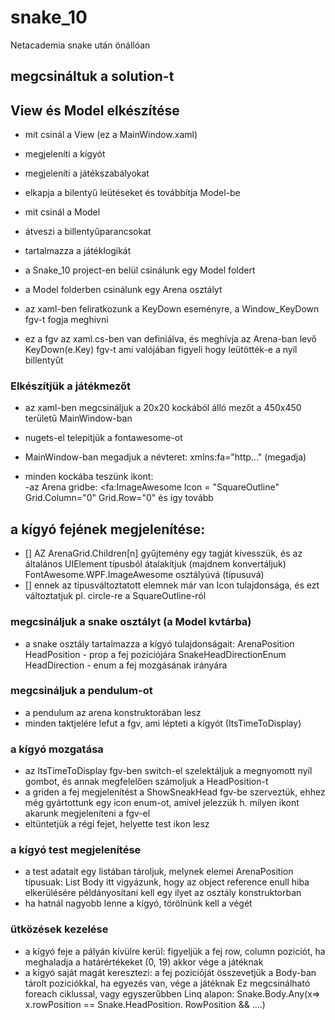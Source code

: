 # snake_10
Netacademia snake után önállóan
## megcsináltuk a solution-t

## View és Model elkészítése

- mit csinál a View (ez a MainWindow.xaml)
 - megjeleníti a kígyót
 - megjeleníti a játékszabályokat
 - elkapja a bilentyű leütéseket és továbbítja Model-be

- mit csinál a Model
 - átveszi a billentyűparancsokat
 - tartalmazza a játéklogikát

- a Snake_10 project-en belül csinálunk egy Model foldert
- a Model folderben csinálunk egy Arena osztályt

- az xaml-ben feliratkozunk a KeyDown eseményre, a Window_KeyDown fgv-t fogja meghivni
- ez a fgv az xaml.cs-ben van definiálva, és meghívja az Arena-ban levő KeyDown(e.Key) fgv-t
ami valójában figyeli hogy leütötték-e a nyíl billentyűt

### Elkészítjük a játékmezőt
- az xaml-ben megcsináljuk a 20x20 kockából álló mezőt a 450x450 területű MainWindow-ban 

- nugets-el telepítjük a fontawesome-ot
 - MainWindow-ban megadjuk a névteret: xmlns:fa="http..."  (megadja)
 - minden kockába teszünk ikont:	
   -az Arena gridbe: <fa:ImageAwesome Icon = "SquareOutline" Grid.Column="0" Grid.Row="0"
   és így tovább


## a kígyó fejének megjelenítése:
 - [] AZ ArenaGrid.Children[n] gyűjtemény egy tagját kivesszük, és az általános UIElement típusból átalakítjuk
	(majdnem konvertáljuk) FontAwesome.WPF.ImageAwesome osztályúvá (típusuvá)
 - [] ennek az típusváltoztatott elemnek már van Icon tulajdonsága, és ezt változtatjuk pl. circle-re a SquareOutline-ról

 ### megcsináljuk a snake osztályt (a Model kvtárba)
 - a snake osztály tartalmazza a kígyó tulajdonságait:
		ArenaPosition HeadPosition - prop a fej poziciójára 
		SnakeHeadDirectionEnum HeadDirection - enum a fej mozgásának irányára

### megcsináljuk a pendulum-ot
- a pendulum az arena konstruktorában lesz
- minden taktjelére lefut a fgv, ami lépteti a kígyót (ItsTimeToDisplay) 

### a kígyó mozgatása
- az ItsTimeToDisplay fgv-ben switch-el szelektáljuk a megnyomott nyíl gombot, és annak megfelelően számoljuk a HeadPosition-t
- a griden a fej  megjelenítést a ShowSneakHead fgv-be szerveztük, ehhez még gyártottunk
egy icon enum-ot, amivel jelezzük h. milyen ikont akarunk megjeleníteni a fgv-el
- eltüntetjük a régi fejet, helyette test ikon lesz

### a kígyó test megjelenítése
 - a test adatait egy listában tároljuk, melynek elemei ArenaPosition típusuak: List<ArenaPosition> Body
	itt vigyázunk, hogy az object reference enull hiba elkerülésére példányosítani kell egy ilyet az osztály konstruktorban 
 - ha hatnál nagyobb lenne a kígyó, törölnünk kell a végét
 
### ütközések kezelése
 - a kígyó feje a pályán kívülre kerül: figyeljük a fej row, column poziciót,
   ha meghaladja a határértékeket (0, 19) akkor vége a játéknak
 - a kígyó saját magát keresztezi: a fej pozicióját összevetjük a Body-ban tárolt poziciókkal, 
   ha egyezés van, vége a játéknak
   Ez megcsinálható foreach ciklussal, vagy egyszerűbben Linq alapon: Snake.Body.Any(x=> x.rowPosition == Snake.HeadPosition. RowPosition && ....) 




